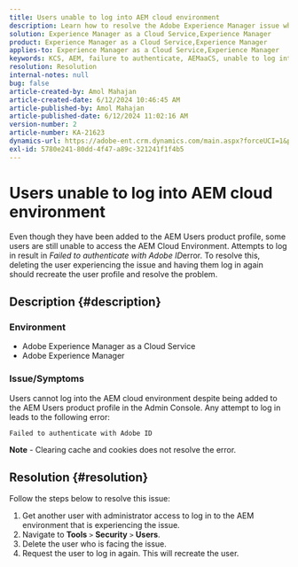 ```yaml
---
title: Users unable to log into AEM cloud environment
description: Learn how to resolve the Adobe Experience Manager issue where users cannot log into the AEM cloud environment.
solution: Experience Manager as a Cloud Service,Experience Manager
product: Experience Manager as a Cloud Service,Experience Manager
applies-to: Experience Manager as a Cloud Service,Experience Manager
keywords: KCS, AEM, failure to authenticate, AEMaaCS, unable to log into AEM cloud, AEM Users, Admin Console
resolution: Resolution
internal-notes: null
bug: false
article-created-by: Amol Mahajan
article-created-date: 6/12/2024 10:46:45 AM
article-published-by: Amol Mahajan
article-published-date: 6/12/2024 11:02:16 AM
version-number: 2
article-number: KA-21623
dynamics-url: https://adobe-ent.crm.dynamics.com/main.aspx?forceUCI=1&pagetype=entityrecord&etn=knowledgearticle&id=8a1b140d-a928-ef11-840a-000d3a5a67ba
exl-id: 5780e241-80dd-4f47-a89c-321241f1f4b5
---
```

# Users unable to log into AEM cloud environment


Even though they have been added to the AEM Users product profile, some users are still unable to access the AEM Cloud Environment. Attempts to log in result in *Failed to authenticate with Adobe ID*error. To resolve this, deleting the user experiencing the issue and having them log in again should recreate the user profile and resolve the problem.

## Description {#description}


### <b>Environment</b>

- Adobe Experience Manager as a Cloud Service
- Adobe Experience Manager




### <b>Issue/Symptoms</b>

Users cannot log into the AEM cloud environment despite being added to the AEM Users product profile in the Admin Console. Any attempt to log in leads to the following error:


```
Failed to authenticate with Adobe ID
```


<b>Note</b> - Clearing cache and cookies does not resolve the error.


## Resolution {#resolution}


Follow the steps below to resolve this issue:

1. Get another user with administrator access to log in to the AEM environment that is experiencing the issue.
2. Navigate to <b>Tools</b> `>`  <b>Security</b> `>`  <b>Users</b>.
3. Delete the user who is facing the issue.
4. Request the user to log in again. This will recreate the user.
